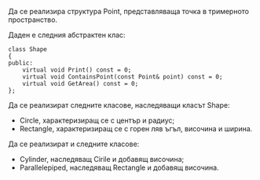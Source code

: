 Да се реализира структура Point, представляваща точка в тримерното пространство.

Даден е следния абстрактен клас:

    class Shape
    {
    public:
        virtual void Print() const = 0;
        virtual void ContainsPoint(const Point& point) const = 0;
        virtual void GetArea() const = 0;
    };

Да се реализират следните класове, наследяващи класът Shape:

- Circle, характеризиращ се с център и радиус;
- Rectangle, характеризиращ се с горен ляв ъгъл, височина и ширина.

Да се реализират и следните класове:

- Cylinder, наследяващ Cirile и добавящ височина;
- Parallelepiped, наследяващ Rectangle и добавящ височина.
